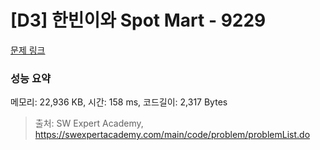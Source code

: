 # [D3] 한빈이와 Spot Mart - 9229 

[문제 링크](https://swexpertacademy.com/main/code/problem/problemDetail.do?contestProbId=AW8Wj7cqbY0DFAXN) 

### 성능 요약

메모리: 22,936 KB, 시간: 158 ms, 코드길이: 2,317 Bytes



> 출처: SW Expert Academy, https://swexpertacademy.com/main/code/problem/problemList.do